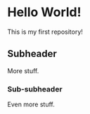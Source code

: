 # Hello World!

This is my first repository!

## Subheader

More stuff.

### Sub-subheader

Even more stuff.
